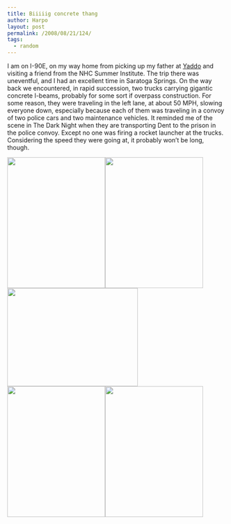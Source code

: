 ```yaml
---
title: Biiiiig concrete thang
author: Harpo
layout: post
permalink: /2008/08/21/124/
tags:
  - random
---
```

I am on I-90E, on my way home from picking up my father at <a href="http://www.yaddo.org" target="_blank">Yaddo</a> and visiting a friend from the NHC Summer Institute. The trip there was uneventful, and I had an excellent time in Saratoga Springs. On the way back we encountered, in rapid succession, two trucks carrying gigantic concrete I-beams, probably for some sort if overpass construction. For some reason, they were traveling in the left lane, at about 50 MPH, slowing everyone down, especially because each of them was traveling in a convoy of two police cars and two maintenance vehicles. It reminded me of the scene in The Dark Night when they are transporting Dent to the prison in the police convoy. Except no one was firing a rocket launcher at the trucks. Considering the speed they were going at, it probably won&#8217;t be long, though.

[<img class="alignnone size-full wp-image-364" src="http://harpojaeger.github.io/assets/media/wp-content/uploads/2008/08/p-640-480-7e1e08f1-0978-418d-ba30-9fba0c464fc5.jpeg" alt="" width="225" height="300" />][1][<img class="alignnone size-full wp-image-364" src="http://harpojaeger.github.io/assets/media/wp-content/uploads/2008/08/p-640-480-2ac7cd9b-8a7a-441e-950c-e5033fecd330.jpeg" alt="" width="225" height="300" />][2][<img class="alignnone size-full wp-image-364" src="http://harpojaeger.github.io/assets/media/wp-content/uploads/2008/08/l-640-480-38baad7b-6cf7-48f9-95f7-0c59b8a670a0.jpeg" alt="" width="300" height="225" />][3][<img class="alignnone size-full wp-image-364" src="http://harpojaeger.github.io/assets/media/wp-content/uploads/2008/08/p-640-480-55635047-8fcc-439f-a862-5a397949d485.jpeg" alt="" width="225" height="300" />][4][<img class="alignnone size-full wp-image-364" src="http://harpojaeger.github.io/assets/media/wp-content/uploads/2008/08/p-640-480-a0121960-544a-4c9b-ad04-fb644cf2e7ce.jpeg" alt="" width="225" height="300" />][5]

 [1]: http://harpojaeger.github.io/assets/media/wp-content/uploads/2008/08/p-640-480-7e1e08f1-0978-418d-ba30-9fba0c464fc5.jpeg
 [2]: http://harpojaeger.github.io/assets/media/wp-content/uploads/2008/08/p-640-480-2ac7cd9b-8a7a-441e-950c-e5033fecd330.jpeg
 [3]: http://harpojaeger.github.io/assets/media/wp-content/uploads/2008/08/l-640-480-38baad7b-6cf7-48f9-95f7-0c59b8a670a0.jpeg
 [4]: http://harpojaeger.github.io/assets/media/wp-content/uploads/2008/08/p-640-480-55635047-8fcc-439f-a862-5a397949d485.jpeg
 [5]: http://harpojaeger.github.io/assets/media/wp-content/uploads/2008/08/p-640-480-a0121960-544a-4c9b-ad04-fb644cf2e7ce.jpeg